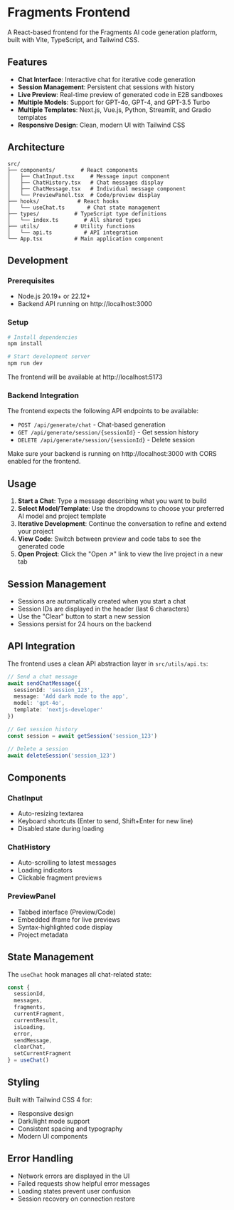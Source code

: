 # Fragments Frontend

A React-based frontend for the Fragments AI code generation platform, built with Vite, TypeScript, and Tailwind CSS.

## Features

- **Chat Interface**: Interactive chat for iterative code generation
- **Session Management**: Persistent chat sessions with history
- **Live Preview**: Real-time preview of generated code in E2B sandboxes
- **Multiple Models**: Support for GPT-4o, GPT-4, and GPT-3.5 Turbo
- **Multiple Templates**: Next.js, Vue.js, Python, Streamlit, and Gradio templates
- **Responsive Design**: Clean, modern UI with Tailwind CSS

## Architecture

```
src/
├── components/        # React components
│   ├── ChatInput.tsx     # Message input component
│   ├── ChatHistory.tsx   # Chat messages display
│   ├── ChatMessage.tsx   # Individual message component
│   └── PreviewPanel.tsx  # Code/preview display
├── hooks/            # React hooks
│   └── useChat.ts       # Chat state management
├── types/           # TypeScript type definitions
│   └── index.ts        # All shared types
├── utils/           # Utility functions
│   └── api.ts          # API integration
└── App.tsx          # Main application component
```

## Development

### Prerequisites

- Node.js 20.19+ or 22.12+
- Backend API running on http://localhost:3000

### Setup

```bash
# Install dependencies
npm install

# Start development server
npm run dev
```

The frontend will be available at http://localhost:5173

### Backend Integration

The frontend expects the following API endpoints to be available:

- `POST /api/generate/chat` - Chat-based generation
- `GET /api/generate/session/{sessionId}` - Get session history
- `DELETE /api/generate/session/{sessionId}` - Delete session

Make sure your backend is running on http://localhost:3000 with CORS enabled for the frontend.

## Usage

1. **Start a Chat**: Type a message describing what you want to build
2. **Select Model/Template**: Use the dropdowns to choose your preferred AI model and project template
3. **Iterative Development**: Continue the conversation to refine and extend your project
4. **View Code**: Switch between preview and code tabs to see the generated code
5. **Open Project**: Click the "Open ↗" link to view the live project in a new tab

## Session Management

- Sessions are automatically created when you start a chat
- Session IDs are displayed in the header (last 6 characters)
- Use the "Clear" button to start a new session
- Sessions persist for 24 hours on the backend

## API Integration

The frontend uses a clean API abstraction layer in `src/utils/api.ts`:

```typescript
// Send a chat message
await sendChatMessage({
  sessionId: 'session_123',
  message: 'Add dark mode to the app',
  model: 'gpt-4o',
  template: 'nextjs-developer'
})

// Get session history
const session = await getSession('session_123')

// Delete a session
await deleteSession('session_123')
```

## Components

### ChatInput
- Auto-resizing textarea
- Keyboard shortcuts (Enter to send, Shift+Enter for new line)
- Disabled state during loading

### ChatHistory
- Auto-scrolling to latest messages
- Loading indicators
- Clickable fragment previews

### PreviewPanel
- Tabbed interface (Preview/Code)
- Embedded iframe for live previews
- Syntax-highlighted code display
- Project metadata

## State Management

The `useChat` hook manages all chat-related state:

```typescript
const {
  sessionId,
  messages,
  fragments,
  currentFragment,
  currentResult,
  isLoading,
  error,
  sendMessage,
  clearChat,
  setCurrentFragment
} = useChat()
```

## Styling

Built with Tailwind CSS 4 for:
- Responsive design
- Dark/light mode support
- Consistent spacing and typography
- Modern UI components

## Error Handling

- Network errors are displayed in the UI
- Failed requests show helpful error messages
- Loading states prevent user confusion
- Session recovery on connection restore